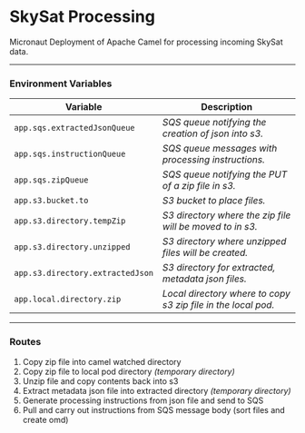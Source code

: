 # SkySat Processing
Micronaut Deployment of Apache Camel for processing incoming SkySat data.

---

### Environment Variables

Variable     | Description
------------ | -----------
`app.sqs.extractedJsonQueue` | *SQS queue notifying the creation of json into s3.*
`app.sqs.instructionQueue` | *SQS queue messages with processing instructions.*
`app.sqs.zipQueue` | *SQS queue notifying the PUT of a zip file in s3.*
`app.s3.bucket.to` | *S3 bucket to place files.*
`app.s3.directory.tempZip` | *S3 directory where the zip file will be moved to in s3.*
`app.s3.directory.unzipped` | *S3 directory where unzipped files will be created.*
`app.s3.directory.extractedJson` | *S3 directory for extracted, metadata json files.*
`app.local.directory.zip` | *Local directory where to copy s3 zip file in the local pod.*

---

### Routes

1. Copy zip file into camel watched directory
2. Copy zip file to local pod directory *(temporary directory)*
3. Unzip file and copy contents back into s3
4. Extract metadata json file into extracted directory *(temporary directory)*
5. Generate processing instructions from json file and send to SQS
6. Pull and carry out instructions from SQS message body (sort files and create omd)
